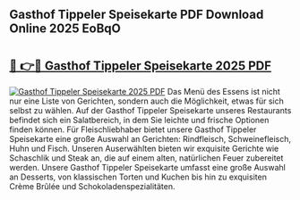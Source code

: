 ## Gasthof Tippeler Speisekarte PDF Download Online 2025 EoBqO

# <h2><a href="http://gc77qa.nevu.top/?p=Gasthof+Tippeler+Speisekarte">🔗 👉🔴 Gasthof Tippeler Speisekarte 2025 PDF</a></h2>

[![Gasthof Tippeler Speisekarte 2025 PDF](https://i.imgur.com/dBaPXMq.png)](http://gc77qa.nevu.top/?p=Gasthof+Tippeler+Speisekarte)
Das Menü des Essens ist nicht nur eine Liste von Gerichten, sondern auch die Möglichkeit, etwas für sich selbst zu wählen. Auf der Gasthof Tippeler Speisekarte unseres Restaurants befindet sich ein Salatbereich, in dem Sie leichte und frische Optionen finden können. Für Fleischliebhaber bietet unsere Gasthof Tippeler Speisekarte eine große Auswahl an Gerichten: Rindfleisch, Schweinefleisch, Huhn und Fisch. Unseren Auserwählten bieten wir exquisite Gerichte wie Schaschlik und Steak an, die auf einem alten, natürlichen Feuer zubereitet werden. Unsere Gasthof Tippeler Speisekarte umfasst eine große Auswahl an Desserts, von klassischen Torten und Kuchen bis hin zu exquisiten Crème Brûlée und Schokoladenspezialitäten.
